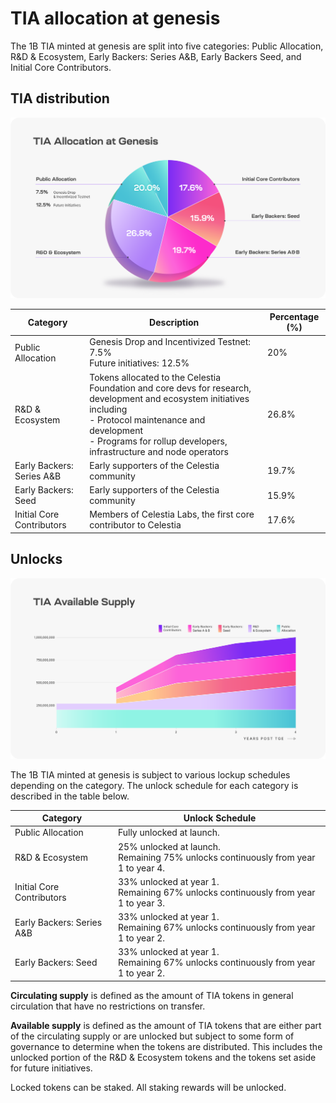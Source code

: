# TIA allocation at genesis

The 1B TIA minted at genesis are split into five categories: Public
Allocation, R&D & Ecosystem, Early Backers: Series A&B, Early
Backers Seed, and Initial Core Contributors.

## TIA distribution

![allocation diagram](../img/learn/Celestia_TIA_Allocation_at_Genesis.png)

| Category | Description | Percentage (%) |
| -------- | ----------- | -------------- |
| Public Allocation | Genesis Drop and Incentivized Testnet: 7.5%<br/>Future initiatives: 12.5% | 20% |
| R&D & Ecosystem | Tokens allocated to the Celestia Foundation and core devs for research, development and ecosystem initiatives including<br/>- Protocol maintenance and development<br/>- Programs for rollup developers, infrastructure and node operators | 26.8% |
| Early Backers: Series A&B | Early supporters of the Celestia community | 19.7% |
| Early Backers: Seed | Early supporters of the Celestia community | 15.9% |
| Initial Core Contributors | Members of Celestia Labs, the first core contributor to Celestia | 17.6% |

## Unlocks

![supply diagram](../img/learn/Celestia_TIA_Available_Supply.png)

The 1B TIA minted at genesis is subject to various lockup schedules
depending on the category. The unlock schedule for each category is
described in the table below.

| Category | Unlock Schedule |
| -------- | --------------- |
| Public Allocation | Fully unlocked at launch. |
| R&D & Ecosystem | 25% unlocked at launch.<br/>Remaining 75% unlocks continuously from year 1 to year 4. |
| Initial Core Contributors | 33% unlocked at year 1.<br/>Remaining 67% unlocks continuously from year 1 to year 3. |
| Early Backers: Series A&B | 33% unlocked at year 1.<br/>Remaining 67% unlocks continuously from year 1 to year 2. |
| Early Backers: Seed | 33% unlocked at year 1.<br/>Remaining 67% unlocks continuously from year 1 to year 2. |

**Circulating supply** is defined as the amount of TIA tokens in
general circulation that have no restrictions on transfer.

**Available supply** is defined as the amount of TIA tokens that are
either part of the circulating supply or are unlocked but subject to
some form of governance to determine when the tokens are
distributed. This includes the unlocked portion of the R&D &
Ecosystem tokens and the tokens set aside for future initiatives.

Locked tokens can be staked. All staking rewards will be unlocked.
